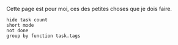 
Cette page est pour moi, ces des petites choses que je dois faire.

```tasks
hide task count
short mode
not done
group by function task.tags
```
